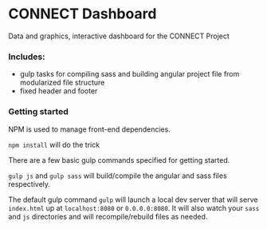 # CONNECT Dashboard

Data and graphics, interactive dashboard for the CONNECT Project

### Includes:
- gulp tasks for compiling sass and building angular project file from modularized file structure
- fixed header and footer

### Getting started

NPM is used to manage front-end dependencies.

```npm install``` will do the trick

There are a few basic gulp commands specified for getting started.

```gulp js``` and ```gulp sass``` will build/compile the angular and sass files respectively.

The default gulp command ```gulp``` will launch a local dev server that will serve ```index.html```
up at ```localhost:8080``` or ```0.0.0.0:8080```. It will also watch your ```sass``` and ```js```
directories and will recompile/rebuild files as needed.
